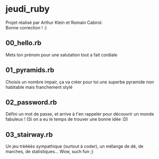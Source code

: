 # jeudi_ruby
Projet réalisé par Arthur Klein et Romain Cabirol.\
Bonne correction ! :)

## 00_hello.rb
Mets ton prénom pour une salutation tout a fait cordiale

## 01_pyramids.rb
Choisis un nombre impair, ça va créer pour toi une superbe pyramide non habitable mais franchement stylé

## 02_password.rb
Défini un mot de passe, et arrive à t'en rappeler pour découvrir un monde fabuleux ! (Si on a eu le temps de trouver une bonne idée :D)

## 03_stairway.rb
Un jeu trèèèès sympathique (surtout à coder), un mélange de dé, de marches, de statistiques... Wow, such fun ;) 